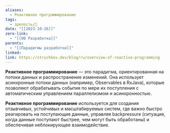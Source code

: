 ```yaml
---
aliases:
  - Реактивное программирование
tags:
  - зрелость/🌱
date: "[[2023-10-26]]"
zero-link:
  - "[[00 Разработка]]"
parents:
  - "[[Парадигмы разработки]]"
linked: 
link: https://struchkov.dev/blog/ru/overview-of-reactive-programming
---
```

**Реактивное программирование** — это парадигма, ориентированная на потоки данных и распространение изменений. Она использует асинхронные потоки данных (например, Observables в RxJava), которые позволяют обрабатывать события по мере их поступления с автоматическим управлением параллелизмом и асинхронностью.

**Реактивное программирование** используется для создания отзывчивых, устойчивых и масштабируемых систем, где важно быстро реагировать на поступающие данные, управляя backpressure (ситуация, когда данные поступают быстрее, чем могут быть обработаны) и обеспечивая неблокирующее взаимодействие.